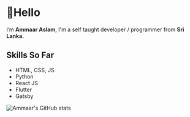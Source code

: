 # 👋Hello
I’m **Ammaar Aslam**, I'm a self taught developer / programmer from **Sri Lanka.**


## Skills So Far
  - HTML, CSS, JS
  - Python
  - React JS
  - Flutter
  - Gatsby
 
![Ammaar's GitHub stats](https://github-readme-stats.vercel.app/api?username=ammaaraslam&show_icons=true&theme=algolia)
<!---
ammaaraslam/ammaaraslam is a ✨ special ✨ repository because its `README.md` (this file) appears on your GitHub profile.
You can click the Preview link to take a look at your changes.
--->
